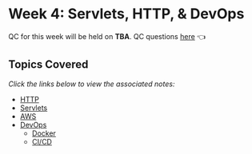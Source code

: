 # Week 4: Servlets, HTTP, & DevOps
QC for this week will be held on **TBA**. QC questions [here](https://github.com/220531-Enterprise/demos/blob/main/4-servlets-devops/qc-questions.md) 👈

## Topics Covered
*Click the links below to view the associated notes:*

- [HTTP](https://github.com/220531-Enterprise/demos/blob/main/4-servlets-devops/notes/http.md)
- [Servlets](https://github.com/220531-Enterprise/demos/blob/main/4-servlets-devops/qc-questions.md#servlets)
- [AWS](https://github.com/220531-Enterprise/demos/blob/main/4-servlets-devops/notes/aws.md)
- [DevOps](https://github.com/220531-Enterprise/demos/blob/main/4-servlets-devops/notes/ci-cd.md)
  - [Docker](https://github.com/220531-Enterprise/demos/blob/main/4-servlets-devops/notes/docker.md)
  - [CI/CD](https://github.com/220531-Enterprise/demos/blob/main/4-servlets-devops/notes/ci-cd.md)

<br>
